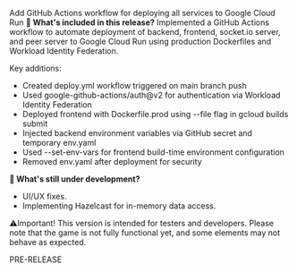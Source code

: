 Add GitHub Actions workflow for deploying all services to Google Cloud Run
**🔧 What's included in this release?**
Implemented a GitHub Actions workflow to automate deployment of backend, frontend, socket.io server, and peer server to Google Cloud Run using production Dockerfiles and Workload Identity Federation.

Key additions: 
- Created deploy.yml workflow triggered on main branch push
- Used google-github-actions/auth@v2 for authentication via Workload Identity Federation
- Deployed frontend with Dockerfile.prod using --file flag in gcloud builds submit
- Injected backend environment variables via GitHub secret and temporary env.yaml
- Used --set-env-vars for frontend build-time environment configuration
- Removed env.yaml after deployment for security

**🚧 What's still under development?**
- UI/UX fixes.
- Implementing Hazelcast for in-memory data access.

⚠️Important! This version is intended for testers and developers. Please note that the game is not fully functional yet, and some elements may not behave as expected.

PRE-RELEASE
